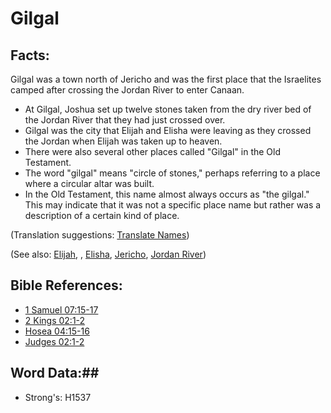 # Gilgal #

## Facts: ##

Gilgal was a town north of Jericho and was the first place that the Israelites camped after crossing the Jordan River to enter Canaan.

* At Gilgal, Joshua set up twelve stones taken from the dry river bed of the Jordan River that they had just crossed over.
* Gilgal was the city that Elijah and Elisha were leaving as they crossed the Jordan when Elijah was taken up to heaven.
* There were also several other places called "Gilgal" in the Old Testament.
* The word "gilgal" means "circle of stones," perhaps referring to a place where a circular altar was built.
* In the Old Testament, this name almost always occurs as "the gilgal." This may indicate that it was not a specific place name but rather was a description of a certain kind of place.

(Translation suggestions: [Translate Names](rc://en/ta/man/translate/translate-names))

(See also: [Elijah](../other/elijah.md), , [Elisha](../other/elisha.md), [Jericho](../other/jericho.md), [Jordan River](../other/jordanriver.md))

## Bible References: ##

* [1 Samuel 07:15-17](rc://en/tn/help/1sa/07/15)
* [2 Kings 02:1-2](rc://en/tn/help/2ki/02/01)
* [Hosea 04:15-16](rc://en/tn/help/hos/04/15)
* [Judges 02:1-2](rc://en/tn/help/jdg/02/01)

## Word Data:##

* Strong's: H1537

